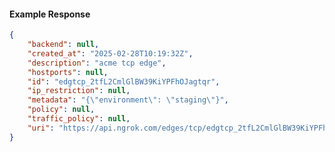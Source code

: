 <!-- Code generated for API Clients. DO NOT EDIT. -->

#### Example Response

```json
{
	"backend": null,
	"created_at": "2025-02-28T10:19:32Z",
	"description": "acme tcp edge",
	"hostports": null,
	"id": "edgtcp_2tfL2CmlGlBW39KiYPFhOJagtqr",
	"ip_restriction": null,
	"metadata": "{\"environment\": \"staging\"}",
	"policy": null,
	"traffic_policy": null,
	"uri": "https://api.ngrok.com/edges/tcp/edgtcp_2tfL2CmlGlBW39KiYPFhOJagtqr"
}
```
